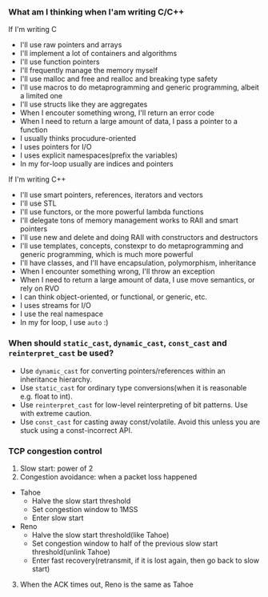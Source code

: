 ### What am I thinking when I'am writing C/C++

If I'm writing C

* I'll use raw pointers and arrays
* I'll implement a lot of containers and algorithms
* I'll use function pointers
* I'll frequently manage the memory myself
* I'll use malloc and free and realloc and breaking type safety
* I'll use macros to do metaprogramming and generic programming, albeit a limited one
* I'll use structs like they are aggregates
* When I encouter something wrong, I'll return an error code
* When I need to return a large amount of data, I pass a pointer to a function
* I usually thinks procudure-oriented
* I uses pointers for I/O
* I uses explicit namespaces(prefix the variables)
* In my for-loop usually are indices and pointers

If I'm writing C++

* I'll use smart pointers, references, iterators and vectors
* I'll use STL
* I'll use functors, or the more powerful lambda functions
* I'll delegate tons of memory management works to RAII and smart pointers
* I'll use new and delete and doing RAII with constructors and destructors
* I'll use templates, concepts, constexpr to do metaprogramming and generic programming, which is much more powerful
* I'll have classes, and I'll have encapsulation, polymorphism, inheritance
* When I encounter something wrong, I'll throw an exception
* When I need to return a large amount of data, I use move semantics, or rely on RVO
* I can think object-oriented, or functional, or generic, etc.
* I uses streams for I/O
* I use the real namespace
* In my for loop, I use `auto` :)

### When should `static_cast`, `dynamic_cast`, `const_cast` and `reinterpret_cast` be used?

* Use `dynamic_cast` for converting pointers/references within an inheritance hierarchy.
* Use `static_cast` for ordinary type conversions(when it is reasonable e.g. float to int).
* Use `reinterpret_cast` for low-level reinterpreting of bit patterns. Use with extreme caution.
* Use `const_cast` for casting away const/volatile. Avoid this unless you are stuck using a const-incorrect API.

### TCP congestion control

1. Slow start: power of 2
2. Congestion avoidance: when a packet loss happened
  * Tahoe
    * Halve the slow start threshold
    * Set congestion window to 1MSS
    * Enter slow start
  * Reno
    * Halve the slow start threshold(like Tahoe)
    * Set congestion window to half of the previous slow start threshold(unlink Tahoe)
    * Enter fast recovery(retransmit, if it is lost again, then go back to slow start)
3. When the ACK times out, Reno is the same as Tahoe
